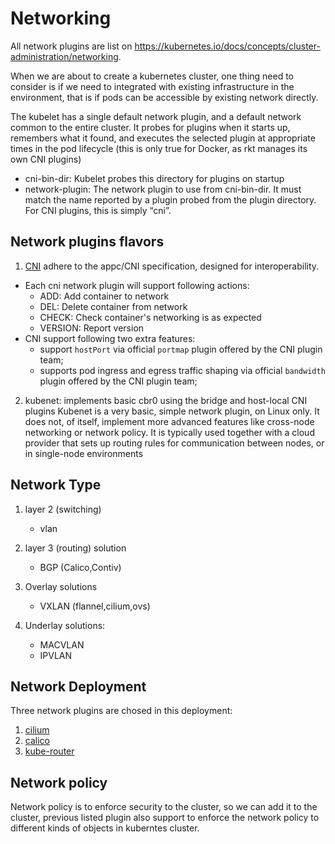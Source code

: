 # Networking

All network plugins are list on https://kubernetes.io/docs/concepts/cluster-administration/networking.

When we are about to create a kubernetes cluster, one thing need to consider is if we need to integrated with existing infrastructure in the environment, that is if pods can be accessible by existing network directly.

The kubelet has a single default network plugin, and a default network common to the entire cluster. It probes for plugins when it starts up, remembers what it found, and executes the selected plugin at appropriate times in the pod lifecycle (this is only true for Docker, as rkt manages its own CNI plugins)

- cni-bin-dir: Kubelet probes this directory for plugins on startup
- network-plugin: The network plugin to use from cni-bin-dir. It must match the name reported by a plugin probed from the plugin directory. For CNI plugins, this is simply “cni”.

## Network plugins flavors
1. [CNI](https://github.com/containernetworking/cni) adhere to the appc/CNI specification, designed for interoperability.
- Each cni network plugin will support following actions:
    - ADD: Add container to network
    - DEL: Delete container from network
    - CHECK: Check container's networking is as expected
    - VERSION: Report version
- CNI support following two extra features:
    - support `hostPort` via official `portmap` plugin offered by the CNI plugin team;
    - supports pod ingress and egress traffic shaping via official `bandwidth` plugin offered by the CNI plugin team;

2. kubenet: implements basic cbr0 using the bridge and host-local CNI plugins
Kubenet is a very basic, simple network plugin, on Linux only. It does not, of itself, implement more advanced features like cross-node networking or network policy. It is typically used together with a cloud provider that sets up routing rules for communication between nodes, or in single-node environments
## Network Type

1. layer 2 (switching)
    - vlan

2. layer 3 (routing) solution
    - BGP (Calico,Contiv)

3. Overlay solutions
    - VXLAN (flannel,cilium,ovs)

4. Underlay solutions:
    - MACVLAN
    - IPVLAN


## Network Deployment

Three network plugins are chosed in this deployment:
1. [cilium](./cilium/index.md)
2. [calico](./calico/index.md)
3. [kube-router](./kube-router/index.md)

## Network policy

Network policy is to enforce security to the cluster, so we can add it to the cluster, previous listed plugin also support to enforce the network policy to different kinds of objects in kuberntes cluster.